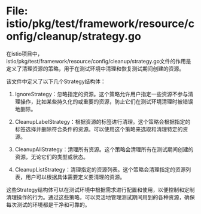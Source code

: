 # File: istio/pkg/test/framework/resource/config/cleanup/strategy.go

在istio项目中，istio/pkg/test/framework/resource/config/cleanup/strategy.go文件的作用是定义了清理资源的策略，用于在测试环境中清理和恢复测试期间创建的资源。

该文件中定义了以下几个Strategy结构体：

1. IgnoreStrategy：忽略指定的资源。这个策略允许用户指定一些资源不参与清理操作，比如某些持久化的或重要的资源，防止它们在测试环境清理时被错误地删除。

2. CleanupLabelStrategy：根据资源的标签进行清理。这个策略会根据指定的标签选择并删除符合条件的资源。可以使用这个策略来选取和清理特定的资源。

3. CleanupAllStrategy：清理所有资源。这个策略会清理所有在测试期间创建的资源，无论它们的类型或状态。

4. CleanupListStrategy：清理指定的资源列表。这个策略会清理指定的资源列表，用户可以根据具体需要定义要清理的资源。

这些Strategy结构体可以在测试环境中根据需求进行配置和使用，以便控制和定制清理操作的行为。通过这些策略，可以灵活地管理测试期间用到的各种资源，确保每次测试的环境都是干净和可靠的。

